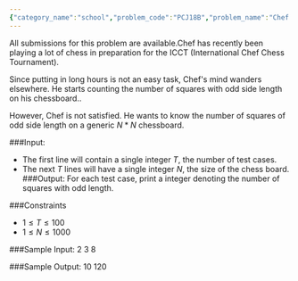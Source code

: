 ```yaml
---
{"category_name":"school","problem_code":"PCJ18B","problem_name":"Chef and Bored Games","languages_supported":{"0":"C","1":"CPP14","2":"JAVA","3":"PYTH","4":"PYTH 3.6","5":"PYPY","6":"CS2","7":"PAS fpc","8":"PAS gpc","9":"RUBY","10":"PHP","11":"GO","12":"NODEJS","13":"HASK","14":"rust","15":"SCALA","16":"swift","17":"D","18":"PERL","19":"FORT","20":"WSPC","21":"ADA","22":"CAML","23":"ICK","24":"BF","25":"ASM","26":"CLPS","27":"PRLG","28":"ICON","29":"SCM qobi","30":"PIKE","31":"ST","32":"NICE","33":"LUA","34":"BASH","35":"NEM","36":"LISP sbcl","37":"LISP clisp","38":"SCM guile","39":"JS","40":"ERL","41":"TCL","42":"kotlin","43":"PERL6","44":"TEXT","45":"SCM chicken","46":"PYP3","47":"CLOJ","48":"COB","49":"FS"},"max_timelimit":1,"source_sizelimit":50000,"problem_author":"madhav_1999","problem_tester":null,"date_added":"28-07-2018","tags":{"0":"madhav_1999","1":"madhav_1999","2":"pcj","3":"prakhar17252","4":"proconjunior","5":"tanmay28"},"editorial_url":"https://discuss.codechef.com/problems/PCJ18B","time":{"view_start_date":1534176000,"submit_start_date":1534176000,"visible_start_date":1534176000,"end_date":1735669800},"is_direct_submittable":false,"layout":"problem"}
---
```

<span class="solution-visible-txt">All submissions for this problem are available.</span>Chef has recently been playing a lot of chess in preparation for the ICCT (International Chef Chess Tournament).

Since putting in long hours is not an easy task, Chef's mind wanders elsewhere. He starts counting the number of squares with odd side length on his chessboard..

However, Chef is not satisfied. He wants to know the number of squares of odd side length on a generic $N*N$ chessboard.

###Input:

- The first line will contain a single integer $T$, the number of test cases.
- The next $T$ lines will have a single integer $N$, the size of the chess board.
###Output:
For each test case, print a integer denoting the number of squares with odd length.

###Constraints 
- $1 \leq T \leq 100$
- $1 \leq N \leq 1000$

###Sample Input:
        2
        3
        8

###Sample Output:
        10
        120